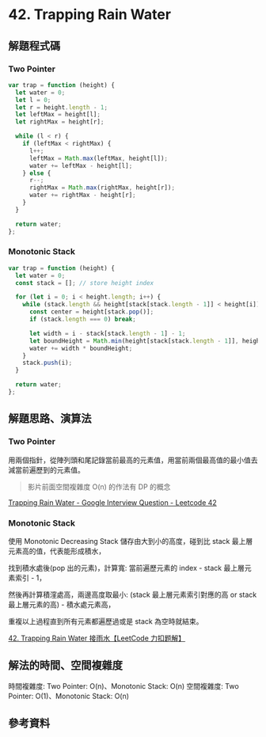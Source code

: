 # 42. Trapping Rain Water

## 解題程式碼

### Two Pointer

```javascript
var trap = function (height) {
  let water = 0;
  let l = 0;
  let r = height.length - 1;
  let leftMax = height[l];
  let rightMax = height[r];

  while (l < r) {
    if (leftMax < rightMax) {
      l++;
      leftMax = Math.max(leftMax, height[l]);
      water += leftMax - height[l];
    } else {
      r--;
      rightMax = Math.max(rightMax, height[r]);
      water += rightMax - height[r];
    }
  }

  return water;
};
```

### Monotonic Stack

```javascript
var trap = function (height) {
  let water = 0;
  const stack = []; // store height index

  for (let i = 0; i < height.length; i++) {
    while (stack.length && height[stack[stack.length - 1]] < height[i]) {
      const center = height[stack.pop()];
      if (stack.length === 0) break;

      let width = i - stack[stack.length - 1] - 1;
      let boundHeight = Math.min(height[stack[stack.length - 1]], height[i]) - center;
      water += width * boundHeight;
    }
    stack.push(i);
  }

  return water;
};
```

## 解題思路、演算法

### Two Pointer

用兩個指針，從陣列頭和尾記錄當前最高的元素值，用當前兩個最高值的最小值去減當前遍歷到的元素值。

> 影片前面空間複雜度 O(n) 的作法有 DP 的概念

[Trapping Rain Water - Google Interview Question - Leetcode 42](https://youtu.be/ZI2z5pq0TqA)

### Monotonic Stack

使用 Monotonic Decreasing Stack 儲存由大到小的高度，碰到比 stack 最上層元素高的值，代表能形成積水，

找到積水處後(pop 出的元素)，計算寬: 當前遍歷元素的 index - stack 最上層元素索引 - 1，

然後再計算積漥處高，兩邊高度取最小: (stack 最上層元素索引對應的高 or stack 最上層元素的高) - 積水處元素高，

重複以上過程直到所有元素都遍歷過或是 stack 為空時就結束。

[42. Trapping Rain Water 接雨水【LeetCode 力扣题解】](https://youtu.be/cTSfu3j6G7I)

## 解法的時間、空間複雜度

時間複雜度: Two Pointer: O(n)、Monotonic Stack: O(n)
空間複雜度: Two Pointer: O(1)、Monotonic Stack: O(n)

## 參考資料
